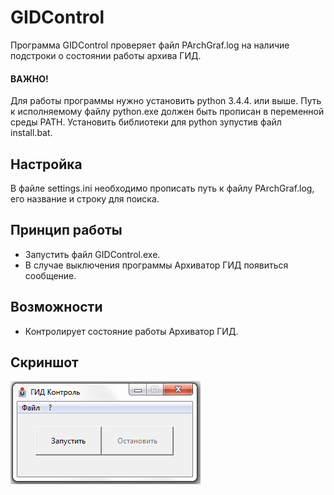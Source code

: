 # GIDControl

Программа GIDControl проверяет файл PArchGraf.log на наличие подстроки о состоянии работы архива ГИД.

#### ВАЖНО!

Для работы программы нужно установить python 3.4.4. или выше. Путь к исполняемому файлу python.exe должен быть прописан в переменной среды PATH. Установить библиотеки для python зупустив файл install.bat.

## Настройка

В файле settings.ini необходимо прописать путь к файлу PArchGraf.log, его название и строку для поиска.

## Принцип работы

* Запустить файл GIDControl.exe.
* В случае выключения программы Архиватор ГИД появиться сообщение.

## Возможности

* Контролирует состояние работы Архиватор ГИД.

## Скриншот

![GIDControl](https://github.com/manzhakdotcom/GIDControl/blob/master/screenshot.png)

